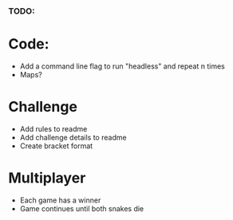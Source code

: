 ### TODO:

# Code:
* Add a command line flag to run "headless" and repeat n times
* Maps?

# Challenge
* Add rules to readme
* Add challenge details to readme
* Create bracket format

# Multiplayer
* Each game has a winner
* Game continues until both snakes die
